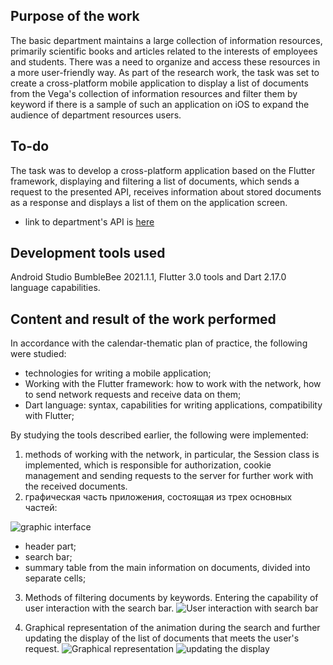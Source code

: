 ## Purpose of the work

The basic department maintains a large collection of information resources,
primarily scientific books and articles related to the interests of employees and students.
There was a need to organize and access these resources in a more user-friendly way.
As part of the research work, the task was set to create a cross-platform mobile application
to display a list of documents from the Vega's collection of information resources
and filter them by keyword if there is a sample of such an application on iOS
to expand the audience of department resources users.

## To-do

The task was to develop a cross-platform application based on the Flutter framework,
displaying and filtering a list of documents, which sends a request to the presented API,
receives information about stored documents as a response and displays a list of them on the application screen.

- link to department's API is [here](vega.fcyb.mirea.ru/intellectphp/)

## Development tools used

Android Studio BumbleBee 2021.1.1, Flutter 3.0 tools and Dart 2.17.0 language capabilities.

## Content and result of the work performed

In accordance with the calendar-thematic plan of practice, the following were studied:
- technologies for writing a mobile application;
- Working with the Flutter framework: how to work with the network, how to send network requests and receive data on them;
- Dart language: syntax, capabilities for writing applications, compatibility with Flutter;

By studying the tools described earlier, the following were implemented:
1. methods of working with the network, in particular, the Session class is implemented,
which is responsible for authorization, cookie management and sending requests to the server for further work with the received documents.
 
2.	графическая часть приложения, состоящая из трех основных частей:

![graphic interface](https://drive.google.com/file/d/1iXG6Kyf5JyteAu378xcHH6FlAvRiKOwz/view "Орк")

- header part;
- search bar;
- summary table from the main information on documents, divided into separate cells;

3.	Methods of filtering documents by keywords. Entering the capability of user interaction with the search bar.
![User interaction with search bar](https://drive.google.com/file/d/1fo2h4s0B0_AvY8biOm610c-ea9Wy_Sfw/view?usp=sharing "User interaction with search bar")

4.	Graphical representation of the animation during the search
and further updating the display of the list of documents that meets the user's request.
![Graphical representation](https://drive.google.com/file/d/1OYCZVqdrTdE_mv_AgQ6lR-_kN8B-vnOi/view?usp=sharing "Graphical representation")
![updating the display](https://drive.google.com/file/d/1fo2h4s0B0_AvY8biOm610c-ea9Wy_Sfw/view?usp=sharing "updating the display")
